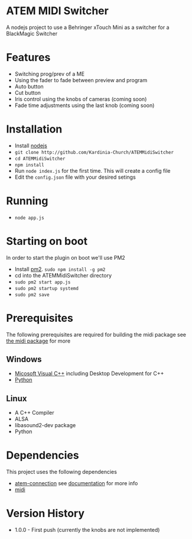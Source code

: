 # ATEM MIDI Switcher
A nodejs project to use a Behringer xTouch Mini as a switcher for a BlackMagic Switcher

# Features
* Switching prog/prev of a ME
* Using the fader to fade between preview and program
* Auto button
* Cut button
* Iris control using the knobs of cameras (coming soon)
* Fade time adjustments using the last knob (coming soon)

# Installation
* Install [nodejs](https://nodejs.org/en/)
* ```git clone http://github.com/Kardinia-Church/ATEMMidiSwitcher```
* ```cd ATEMMidiSwitcher```
* ```npm install```
* Run ```node index.js``` for the first time. This will create a config file
* Edit the ```config.json``` file with your desired setings

# Running
* ```node app.js```

# Starting on boot
In order to start the plugin on boot we'll use PM2
* Install [pm2](https://pm2.keymetrics.io/). ```sudo npm install -g pm2```
* cd into the ATEMMidiSwitcher directory
* ```sudo pm2 start app.js```
* ```sudo pm2 startup systemd```
* ```sudo pm2 save```

# Prerequisites
The following prerequisites are required for building the midi package see [the midi package](https://nrkno.github.io/tv-automation-atem-connection/) for more
## Windows
* [Micosoft Visual C++](https://visualstudio.microsoft.com/vs/express/) including Desktop Development for C++
* [Python](https://www.python.org/)

## Linux
* A C++ Compiler
* ALSA
* libasound2-dev package
* Python

# Dependencies
This project uses the following dependencies
* [atem-connection](https://www.npmjs.com/package/atem-connection) see [documentation](https://nrkno.github.io/tv-automation-atem-connection/) for more info
* [midi](https://nrkno.github.io/tv-automation-atem-connection/)

# Version History
* 1.0.0 - First push (currently the knobs are not implemented)